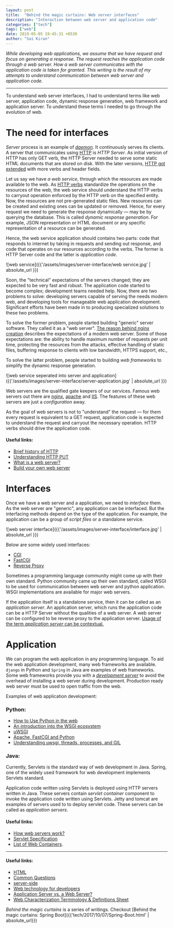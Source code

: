 ```yaml
---
layout: post
title:  "Behind the magic curtains: Web server interfaces"
description: "Interaction between web server and application code"
categories: ["tech"]
tags: ["web"]
date: 2019-05-05 19:45:31 +0530
author: "Sai Kiran"
---
```



*While developing web applications, 
we assume that we have request and focus on generating a response.
The request reaches the application code through a web server.
How a web server communicates with the application code is taken for granted.
This writing is the result of my attempts to understand communication between web server and 
application code.*

----

To understand web server interfaces, I had to understand terms like web server, 
application code, dynamic response generation, web framework and application server. 
To understand these terms 
I needed to go through the evolution of web. 

# The need for interfaces
*Server* process is an example of *[daemon](http://www.linfo.org/daemon.html)*. 
It continuously serves its clients.
A server that communicates using [HTTP](https://www.w3.org/Protocols/rfc2616/rfc2616.html) is 
*HTTP Server*. 
As initial version of HTTP has only GET 
verb, the HTTP Server needed to serve some static HTML documents that are stored on disk.
With the later versions, [HTTP got extended](https://developer.mozilla.org/en-US/docs/Web/HTTP/Basics_of_HTTP/Evolution_of_HTTP) with more verbs and header fields.

Let us say we have *a web service*, through which the resources are made available to the web. 
As [HTTP verbs](https://www.w3.org/Protocols/rfc2616/rfc2616-sec9.html) standardize the operations 
on the resources of the web, the web service should understand the HTTP verbs to carryout 
operation 
enforced by the HTTP verb on 
the specified entity. 
Now, the resources are not pre-generated static files. New resources can be created and existing 
ones can be updated or removed. 
Hence, for every request we need to generate the response 
dynamically &mdash; may be by querying the database. This is called *dynamic response generation*. 
For example, JSON representation or HTML document or any specific representation of a 
resource can be generated. 

Hence, the web service application should contains two parts: code that responds to internet by 
taking in 
requests 
and sending out response, and code that operates on our resources according to the verbs.
The former is HTTP Server code and the latter is *application code*.


![web service]({{'/assets/images/server-interface/web service.jpg' | absolute_url }})


Soon, the "technical" expectations of the servers changed; they are expected to be 
very fast and robust. The application code started to become complex; development teams needed 
help. Now, there are two problems to solve: developing servers capable of serving the needs modern 
web,
and developing tools for manageable web application development.
Significant efforts have been made in to producing specialized solutions to these two problems.
 
To solve the former problem, people started building "generic" server software.
They called it as a "web server".
[The reason behind nginx creation](https://www.aosabook.org/en/nginx.html) describes the expectations of a modern web server. 
Some of those expectations are: the ability to handle maximum number of requests per unit time, 
protecting the resources from the attacks, effective handling of static files, 
buffering response to clients with low bandwidth, HTTPS support, etc.,
 
To solve the latter problem, people started to building *web frameworks* to simplify the dynamic 
response generation. 
 
![web service seperated into server and application]({{'/assets/images/server-interface/server-application.jpg' | absolute_url }})

Web servers are the qualified gate keepers of our services.
Famous web servers out there are [nginx](https://www.nginx.com/), 
[apache](https://httpd.apache.org/) and [IIS](https://www.iis.net/). 
The features of these web servers are just a *configuration* away. 

As the goal of web servers is not to "understand" the request &mdash; for them every request is 
equivalent to a GET request, application code is expected to 
 understand the request and carryout the necessary operation. 
 HTTP verbs should drive the application code.


#### Useful links:
- [Brief history of HTTP](https://hpbn.co/brief-history-of-http/)
- [Understanding HTTP PUT](https://www.w3.org/blog/2008/10/understanding-http-put/)
- [What is a web server?][webserver]
- [Build your own web server](https://github.com/danistefanovic/build-your-own-x#build-your-own-web-server)


# Interfaces
Once we have a web server and a application, we need to *interface* them.
As the web server are "generic", any application can be interfaced. 
But the interfacing methods depend on the type of the application. 
For example, the application can be a group of *script files* or a standalone service.

![web server interface]({{'/assets/images/server-interface/interface.jpg' | absolute_url }})

Below are some widely used interfaces:
- [CGI](https://tools.ietf.org/html/rfc3875)
- [FastCGI](http://www.mit.edu/~yandros/doc/specs/fcgi-spec.html)
- [Reverse Proxy](https://en.wikipedia.org/wiki/Reverse_proxy)

Sometimes a programming language community might come up with their own standard.
Python community came up their own standard, called WSGI to be used for communication between 
web server and python application. WSGI implementations are available for major web servers.

If the application itself is a standalone service, then it can be called as an *application 
server*. 
An application server, which runs the application code can be a HTTP Server without the 
qualities of a web 
server.
A web server can be configured to be reverse proxy to the application server. [Usage of the term *application server* 
can be contextual.](https://howtodoinjava.com/tomcat/a-birds-eye-view-on-how-web-servers-work/)

# Application
We can program the web application in any programming language. To aid the web application 
development, many web frameworks are available. `django` in Python and `Spring` in Java are 
examples of web 
frameworks.
Some web frameworks provide you with a [*development server*](https://docs.djangoproject.com/en/2.2/intro/tutorial01/#the-development-server) to avoid the overhead of 
installing a web server during development. 
Production ready web server must be used to open traffic from the web.

Examples of web application development:
### Python:
- [How to Use Python in the web](https://docs.python.org/2/howto/webservers.html)
- [An introduction into the WSGI ecosystem](https://www.ultravioletsoftware.com/single-post/2017/03/23/An-introduction-into-the-WSGI-ecosystem)
- [uWSGI](https://uwsgi-docs.readthedocs.io/en/latest/index.html)
- [Apache, FastCGI and Python](https://www.electricmonk.nl/docs/apache_fastcgi_python/apache_fastcgi_python.html)
- [Understanding uwsgi, threads, processes, and GIL](https://www.reddit.com/r/Python/comments/4s40ge/understanding_uwsgi_threads_processes_and_gil/)

### Java:
Currently, Servlets is the standard way of web development in Java. 
Spring, one of the widely used framework for web development implements Servlets standard.

Application code written using Servlets is deployed using HTTP servers written in Java.
These servers contain *servlet container* component to invoke the application code written 
using Servlets. 
Jetty and tomcat are examples of servers used to to deploy servlet code. 
These servers can be called as *application servers*.

#### Useful links:
- [How web servers work?](https://howtodoinjava.com/tomcat/a-birds-eye-view-on-how-web-servers-work/)
- [Servlet Specification](https://javaee.github.io/servlet-spec/downloads/servlet-4.0/servlet-4_0_FINAL.pdf)
- [List of Web Containers](https://en.wikipedia.org/wiki/Web_container).

-----

#### Useful links:
- [HTML](https://developer.mozilla.org/en-US/docs/Web/HTML) 
- [Common Questions](https://developer.mozilla.org/en-US/docs/Learn/Common_questions)
- [server-side](https://developer.mozilla.org/en-US/docs/Learn/Server-side)
- [Web technology for developers](https://developer.mozilla.org/en-US/docs/Web)
- [Application Server vs. a Web Server?][difference]
- [Web Characterization Terminology & Definitions Sheet](https://www.w3.org/1999/05/WCA-terms/)

*Behind the magic curtains* is a series of writings. 
Checkout [Behind the magic curtains: Spring Boot]({{'tech/2017/10/07/Spring-Boot.html' | absolute_url}})


[webserver]: https://developer.mozilla.org/en-US/docs/Learn/Common_questions/What_is_a_web_server
[nginx]: https://www.nginx.com/resources/glossary/nginx/
[difference]: https://www.nginx.com/resources/glossary/application-server-vs-web-server/


[comment]: <> (Windows: Internet Server Application Programming Interface)  
